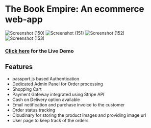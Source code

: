 # The Book Empire: An ecommerce web-app
![Screenshot (150)](https://user-images.githubusercontent.com/43809818/108851273-425be000-760a-11eb-9254-755d98f5a3dc.png)
![Screenshot (151)](https://user-images.githubusercontent.com/43809818/108851282-4556d080-760a-11eb-88a5-01eeae220500.png)
![Screenshot (152)](https://user-images.githubusercontent.com/43809818/108851294-47b92a80-760a-11eb-8803-effc298b09aa.png)
![Screenshot (153)](https://user-images.githubusercontent.com/43809818/108851307-4982ee00-760a-11eb-8605-7ae12a240cc5.png)

### [Click here](http://book-empire.herokuapp.com/) for the Live Demo

## Features

- passport.js based Authentication
- Dedicated Admin Panel for Order processing
- Shopping Cart
- Payment Gateway integrated using Stripe API
- Cash on Delivery option available
- Email notification and purchase invoice to the customer
- Order status tracking
- Cloudinary for storing the product images and providing image url
- User page to keep track of the orders
